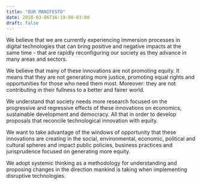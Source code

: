 ```yaml
---
title: "OUR MANIFESTO"
date: 2018-03-06T16:19:00-03:00
draft: false
---
```


We believe that we are currently experiencing immersion processes in digital technologies that can bring positive and negative impacts at the same time - that are rapidly reconfiguring our society as they advance in many areas and sectors.

We believe that many of these innovations are not promoting equity. It means that they are not generating more justice, promoting equal rights and opportunities for those who need them most. Moreover: they are not contributing in their fullness to a better and fairer world.

We understand that society needs more research focused on the progressive and regressive effects of these innovations on economics, sustainable development and democracy. All that in order to develop proposals that reconcile technological innovation with equity.

We want to take advantage of the windows of opportunity that these innovations are creating in the social, environmental, economic, political and cultural spheres and impact public policies, business practices and jurisprudence focused on generating more equity.

We adopt systemic thinking as a methodology for understanding and proposing changes in the direction mankind is taking when implementing disruptive technologies.
